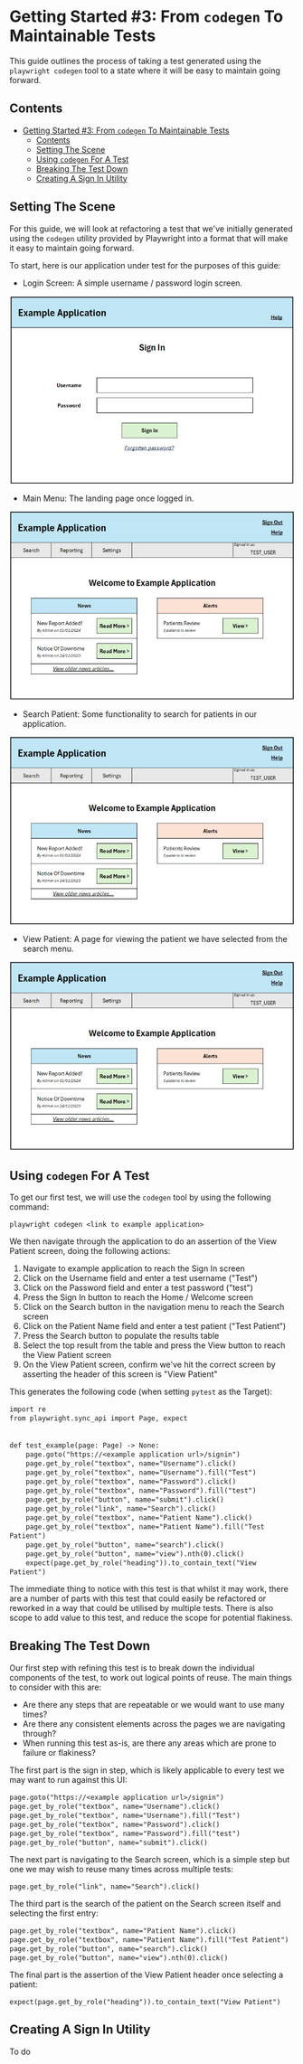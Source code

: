 # Getting Started #3: From `codegen` To Maintainable Tests

This guide outlines the process of taking a test generated using the `playwright codegen` tool to a state where it
will be easy to maintain going forward.

## Contents

- [Getting Started #3: From `codegen` To Maintainable Tests](#getting-started-3-from-codegen-to-maintainable-tests)
  - [Contents](#contents)
  - [Setting The Scene](#setting-the-scene)
  - [Using `codegen` For A Test](#using-codegen-for-a-test)
  - [Breaking The Test Down](#breaking-the-test-down)
  - [Creating A Sign In Utility](#creating-a-sign-in-utility)

## Setting The Scene

For this guide, we will look at refactoring a test that we've initially generated using the `codegen` utility provided
by Playwright into a format that will make it easy to maintain going forward.

To start, here is our application under test for the purposes of this guide:

- Login Screen: A simple username / password login screen.

<!-- vale off -->
![An image of the example application login screen](./img/3-1_example_login.png "Example login screen with a username and password field")
<!-- vale on -->

- Main Menu: The landing page once logged in.

<!-- vale off -->
![An image of the example application home screen](./img/3-2_example_home.png "Example home screen with a navigation menu, news and alerts section")
<!-- vale on -->

- Search Patient: Some functionality to search for patients in our application.

<!-- vale off -->
![An image of the example application search patient screen](./img/3-2_example_home.png "Example search patient screen with a search field and table")
<!-- vale on -->

- View Patient: A page for viewing the patient we have selected from the search menu.

<!-- vale off -->
![An image of the example application view patient screen](./img/3-2_example_home.png "Example view patient screen showing an example patient")
<!-- vale on -->

## Using `codegen` For A Test

To get our first test, we will use the `codegen` tool by using the following command:

    playwright codegen <link to example application>

We then navigate through the application to do an assertion of the View Patient screen, doing the following actions:

1. Navigate to example application to reach the Sign In screen
2. Click on the Username field and enter a test username ("Test")
3. Click on the Password field and enter a test password ("test")
4. Press the Sign In button to reach the Home / Welcome screen
5. Click on the Search button in the navigation menu to reach the Search screen
6. Click on the Patient Name field and enter a test patient ("Test Patient")
7. Press the Search button to populate the results table
8. Select the top result from the table and press the View button to reach the View Patient screen
9. On the View Patient screen, confirm we've hit the correct screen by asserting the header of this screen is "View Patient"

This generates the following code (when setting `pytest` as the Target):

    import re
    from playwright.sync_api import Page, expect


    def test_example(page: Page) -> None:
        page.goto("https://<example application url>/signin")
        page.get_by_role("textbox", name="Username").click()
        page.get_by_role("textbox", name="Username").fill("Test")
        page.get_by_role("textbox", name="Password").click()
        page.get_by_role("textbox", name="Password").fill("test")
        page.get_by_role("button", name="submit").click()
        page.get_by_role("link", name="Search").click()
        page.get_by_role("textbox", name="Patient Name").click()
        page.get_by_role("textbox", name="Patient Name").fill("Test Patient")
        page.get_by_role("button", name="search").click()
        page.get_by_role("button", name="view").nth(0).click()
        expect(page.get_by_role("heading")).to_contain_text("View Patient")

The immediate thing to notice with this test is that whilst it may work, there are a number of parts with this test
that could easily be refactored or reworked in a way that could be utilised by multiple tests. There is also scope to
add value to this test, and reduce the scope for potential flakiness.

## Breaking The Test Down

Our first step with refining this test is to break down the individual components of the test, to work out logical points
of reuse. The main things to consider with this are:

- Are there any steps that are repeatable or we would want to use many times?
- Are there any consistent elements across the pages we are navigating through?
- When running this test as-is, are there any areas which are prone to failure or flakiness?

The first part is the sign in step, which is likely applicable to every test we may want to run against this UI:

    page.goto("https://<example application url>/signin")
    page.get_by_role("textbox", name="Username").click()
    page.get_by_role("textbox", name="Username").fill("Test")
    page.get_by_role("textbox", name="Password").click()
    page.get_by_role("textbox", name="Password").fill("test")
    page.get_by_role("button", name="submit").click()

The next part is navigating to the Search screen, which is a simple step but one we may wish to reuse many times across multiple tests:

    page.get_by_role("link", name="Search").click()

The third part is the search of the patient on the Search screen itself and selecting the first entry:

    page.get_by_role("textbox", name="Patient Name").click()
    page.get_by_role("textbox", name="Patient Name").fill("Test Patient")
    page.get_by_role("button", name="search").click()
    page.get_by_role("button", name="view").nth(0).click()

The final part is the assertion of the View Patient header once selecting a patient:

    expect(page.get_by_role("heading")).to_contain_text("View Patient")

## Creating A Sign In Utility

To do
